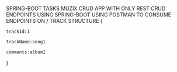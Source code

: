SPRING-BOOT TASKS
MUZIX CRUD APP WITH ONLY REST CRUD ENDPOINTS
USING SPRING-BOOT
USING POSTMAN TO CONSUME ENDPOINTS ON /
TRACK STRUCTURE
{

`trackId:1`

`trackName:song1`

`comments:album1`


}
